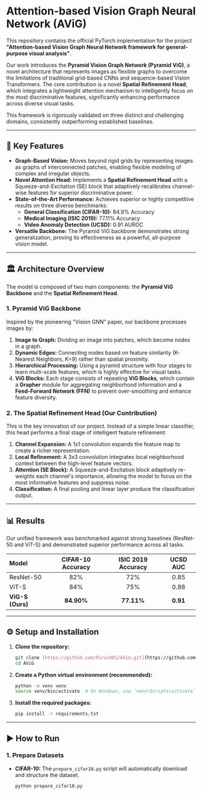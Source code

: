 # Attention-based Vision Graph Neural Network (AViG)

This repository contains the official PyTorch implementation for the project **"Attention-based Vision Graph Neural Network framework for general-purpose visual analysis"**.

Our work introduces the **Pyramid Vision Graph Network (Pyramid ViG)**, a novel architecture that represents images as flexible graphs to overcome the limitations of traditional grid-based CNNs and sequence-based Vision Transformers. The core contribution is a novel **Spatial Refinement Head**, which integrates a lightweight attention mechanism to intelligently focus on the most discriminative features, significantly enhancing performance across diverse visual tasks.

This framework is rigorously validated on three distinct and challenging domains, consistently outperforming established baselines.

---

## 🚀 Key Features

- **Graph-Based Vision:** Moves beyond rigid grids by representing images as graphs of interconnected patches, enabling flexible modeling of complex and irregular objects.
- **Novel Attention Head:** Implements a **Spatial Refinement Head** with a Squeeze-and-Excitation (SE) block that adaptively recalibrates channel-wise features for superior discriminative power.
- **State-of-the-Art Performance:** Achieves superior or highly competitive results on three diverse benchmarks:
  - **General Classification (CIFAR-10):** 84.9% Accuracy
  - **Medical Imaging (ISIC 2019):** 77.11% Accuracy
  - **Video Anomaly Detection (UCSD):** 0.91 AUROC
- **Versatile Backbone:** The Pyramid ViG backbone demonstrates strong generalization, proving its effectiveness as a powerful, all-purpose vision model.

---

## 🏛️ Architecture Overview

The model is composed of two main components: the **Pyramid ViG Backbone** and the **Spatial Refinement Head**.

### 1. Pyramid ViG Backbone

Inspired by the pioneering "Vision GNN" paper, our backbone processes images by:
1.  **Image to Graph:** Dividing an image into patches, which become nodes in a graph.
2.  **Dynamic Edges:** Connecting nodes based on feature similarity (K-Nearest Neighbors, K=9) rather than spatial proximity.
3.  **Hierarchical Processing:** Using a pyramid structure with four stages to learn multi-scale features, which is highly effective for visual tasks.
4.  **ViG Blocks:** Each stage consists of repeating **ViG Blocks**, which contain a **Grapher** module for aggregating neighborhood information and a **Feed-Forward Network (FFN)** to prevent over-smoothing and enhance feature diversity.

### 2. The Spatial Refinement Head (Our Contribution)

This is the key innovation of our project. Instead of a simple linear classifier, this head performs a final stage of intelligent feature refinement:

1.  **Channel Expansion:** A 1x1 convolution expands the feature map to create a richer representation.
2.  **Local Refinement:** A 3x3 convolution integrates local neighborhood context between the high-level feature vectors.
3.  **Attention (SE Block):** A Squeeze-and-Excitation block adaptively re-weights each channel's importance, allowing the model to focus on the most informative features and suppress noise.
4.  **Classification:** A final pooling and linear layer produce the classification output.

---

## 📊 Results

Our unified framework was benchmarked against strong baselines (ResNet-50 and ViT-S) and demonstrated superior performance across all tasks.

| Model             | CIFAR-10 Accuracy | ISIC 2019 Accuracy | UCSD AUC |
| :---------------- | :---------------: | :----------------: | :------: |
| ResNet-50         |        82%        |        72%         |   0.85   |
| ViT-S             |        84%        |        75%         |   0.88   |
| **ViG-S (Ours)** |     **84.90%** |     **77.11%** | **0.91** |

---

## ⚙️ Setup and Installation

1.  **Clone the repository:**
    ```bash
    git clone [https://github.com/Purav001/AViG.git](https://github.com/Purav001/AViG.git)
    cd AViG
    ```

2.  **Create a Python virtual environment (recommended):**
    ```bash
    python -m venv venv
    source venv/bin/activate  # On Windows, use `venv\Scripts\activate`
    ```

3.  **Install the required packages:**
    ```bash
    pip install -r requirements.txt
    ```

---

## ▶️ How to Run

### 1. Prepare Datasets

- **CIFAR-10:** The `prepare_cifar10.py` script will automatically download and structure the dataset.
  ```bash
  python prepare_cifar10.py
